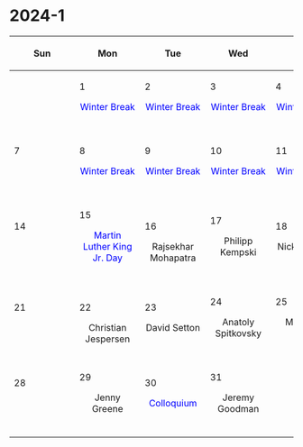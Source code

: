 # 2024-1

|<div style='max-width:100px;width:100px'><p>Sun</p></div>|<div style='max-width:100px;width:100px'><p>Mon</p></div>|<div style='max-width:100px;width:100px'><p>Tue</p></div>|<div style='max-width:100px;width:100px'><p>Wed</p></div>|<div style='max-width:100px;width:100px'><p>Thu</p></div>|<div style='max-width:100px;width:100px'><p>Fri</p></div>|<div style='max-width:100px;width:100px'><p>Sat</p></div>|
|:-:|:-:|:-:|:-:|:-:|:-:|:-:|
|<p><br/><br/></p> |<p align='left'>1</p><p><span style='color:blue'>Winter Break</span><br/><br/></p>|<p align='left'>2</p><p><span style='color:blue'>Winter Break</span><br/><br/></p>|<p align='left'>3</p><p><span style='color:blue'>Winter Break</span><br/><br/></p>|<p align='left'>4</p><p><span style='color:blue'>Winter Break</span><br/><br/></p>|<p align='left'>5</p><p><span style='color:blue'>Winter Break</span><br/><br/></p>|<p align='left'>6</p><p><br/><br/></p>|
|<p align='left'>7</p><p><br/><br/></p>|<p align='left'>8</p><p><span style='color:blue'>Winter Break</span><br/><br/></p>|<p align='left'>9</p><p><span style='color:blue'>Winter Break</span><br/><br/></p>|<p align='left'>10</p><p><span style='color:blue'>Winter Break</span><br/><br/></p>|<p align='left'>11</p><p><span style='color:blue'>Winter Break</span><br/><br/></p>|<p align='left'>12</p><p><span style='color:blue'>Winter Break</span><br/><br/></p>|<p align='left'>13</p><p><br/><br/></p>|
|<p align='left'>14</p><p><br/><br/></p>|<p align='left'>15</p><p><span style='color:blue'>Martin Luther King Jr. Day</span><br/><br/></p>|<p align='left'>16</p><p>Rajsekhar<br/> Mohapatra</p>|<p align='left'>17</p><p>Philipp Kempski<br/><br/></p>|<p align='left'>18</p><p>Nick Loudas<br/><br/></p>|<p align='left'>19</p><p>Amy Secunda<br/><br/></p>|<p align='left'>20</p><p><br/><br/></p>|
|<p align='left'>21</p><p><br/><br/></p>|<p align='left'>22</p><p>Christian<br/> Jespersen</p>|<p align='left'>23</p><p>David Setton<br/><br/></p>|<p align='left'>24</p><p>Anatoly Spitkovsky<br/><br/></p>|<p align='left'>25</p><p>Minghao Guo<br/><br/></p>|<p align='left'>26</p><p>Sanghyuk<br/> Moon</p>|<p align='left'>27</p><p><br/><br/></p>|
|<p align='left'>28</p><p><br/><br/></p>|<p align='left'>29</p><p>Jenny Greene<br/><br/></p>|<p align='left'>30</p><p><span style='color:blue'>Colloquium</span><br/><br/></p>|<p align='left'>31</p><p>Jeremy Goodman<br/><br/></p>|<p><br/><br/></p> |<p><br/><br/></p> |<p><br/><br/></p> |
